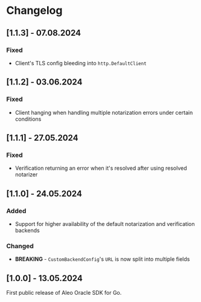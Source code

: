 # Changelog

## [1.1.3] - 07.08.2024

### Fixed

- Client's TLS config bleeding into `http.DefaultClient`

## [1.1.2] - 03.06.2024

### Fixed

- Client hanging when handling multiple notarization errors under certain conditions

## [1.1.1] - 27.05.2024

### Fixed

- Verification returning an error when it's resolved after using resolved notarizer

## [1.1.0] - 24.05.2024

### Added

- Support for higher availability of the default notarization and verification backends

### Changed

- **BREAKING** - `CustomBackendConfig`'s `URL` is now split into multiple fields

## [1.0.0] - 13.05.2024

First public release of Aleo Oracle SDK for Go.
